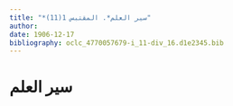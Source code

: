 ```yaml
---
title: "*سير العلم*. المقتبس 1(11)"
author: 
date: 1906-12-17
bibliography: oclc_4770057679-i_11-div_16.d1e2345.bib
---
```




#  سير العلم 

